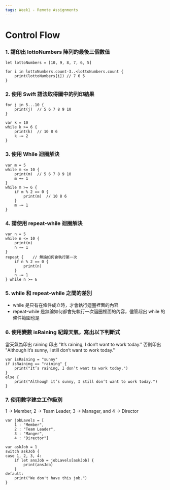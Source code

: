 ```yaml
---
tags: Week1 - Remote Assignments
---
```

# Control Flow

### 1. 請印出 lottoNumbers 陣列的最後三個數值
```
let lottoNumbers = [10, 9, 8, 7, 6, 5]

for i in lottoNumbers.count-3..<lottoNumbers.count {
    print(lottoNumbers[i]) // 7 6 5
}
```

### 2. 使用 Swift 語法取得圖中的列印結果
```
for j in 5...10 {
    print(j)  // 5 6 7 8 9 10
}

var k = 10
while k >= 6 {
    print(k)  // 10 8 6
    k -= 2
}
```

### 3. 使用 While 迴圈解決
```
var m = 5
while m <= 10 {
    print(m)  // 5 6 7 8 9 10
    m += 1
}
while m >= 6 {
    if m % 2 == 0 {
        print(m)  // 10 8 6
    }
    m -= 1
}
```

### 4. 請使用 repeat-while 迴圈解決
```
var n = 5
while n <= 10 {
    print(n)
    n += 1
}
repeat {    // 無論如何會執行第一次
    if n % 2 == 0 {
        print(n)
    }
    n -= 1
} while n >= 6
```

### 5. while 和 repeat-while 之間的差別
- while 是只有在條件成立時，才會執行迴圈裡面的內容
- repeat-while 是無論如何都會先執行一次迴圈裡面的內容，儘管超出 while 的條件範圍也是

### 6. 使用變數 isRaining 紀錄天氣，寫出以下判斷式
當天氣為印出 raining 印出 "It’s raining, I don’t want to work today."
否則印出 "Although it’s sunny, I still don’t want to work today."
```
var isRaining = "sunny"
if isRaining == "raining" {
    print("It’s raining, I don’t want to work today.")
}
else {
    print("Although it’s sunny, I still don’t want to work today.")
}
```

### 7. 使用數字建立工作級別
1 -> Member, 2 -> Team Leader, 3 -> Manager, and 4 -> Director
```
var jobLavels = [
    1 : "Member",
    2 : "Team Leader",
    3 : "Manger",
    4 : "Director"]

var askJob = 1
switch askJob {
case 1, 2, 3, 4:
    if let ansJob = jobLavels[askJob] {
        print(ansJob)
    }
default:
    print("We don't have this job.")
}
```



